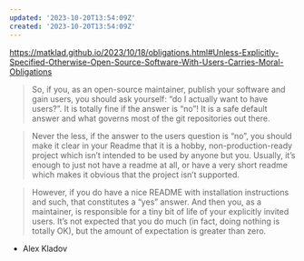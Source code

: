 ```yaml
---
updated: '2023-10-20T13:54:09Z'
created: '2023-10-20T13:54:09Z'
---
```

https://matklad.github.io/2023/10/18/obligations.html#Unless-Explicitly-Specified-Otherwise-Open-Source-Software-With-Users-Carries-Moral-Obligations

> So, if you, as an open-source maintainer, publish your software and gain users, you should ask yourself: “do I actually want to have users?”. It is totally fine if the answer is “no”! It is a safe default answer and what governs most of the git repositories out there.

> Never the less, if the answer to the users question is “no”, you should make it clear in your Readme that it is a hobby, non-production-ready project which isn’t intended to be used by anyone but you. Usually, it’s enough to just not have a readme at all, or have a very short readme which makes it obvious that the project isn’t supported.

> However, if you do have a nice README with installation instructions and such, that constitutes a “yes” answer. And then you, as a maintainer, is responsible for a tiny bit of life of your explicitly invited users. It’s not expected that you do much (in fact, doing nothing is totally OK), but the amount of expectation is greater than zero.

- Alex Kladov